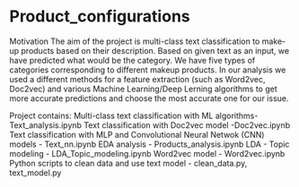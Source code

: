 # Product_configurations
Motivation
The aim of the project is multi-class text classification to make-up products based on their description. Based on given text as an input, 
we have predicted what would be the category. We have five types of categories corresponding to different makeup products.
In our analysis we used a different methods for a feature extraction (such as Word2vec, Doc2vec) and 
various Machine Learning/Deep Lerning algorithms to get more accurate predictions 
and choose the most accurate one for our issue.


Project contains:
Multi-class text classification with ML algorithms- Text_analysis.ipynb
Text classification with Doc2vec model -Doc2vec.ipynb
Text classification with MLP and Convolutional Neural Netwok (CNN) models - Text_nn.ipynb
EDA analysis - Products_analysis.ipynb
LDA - Topic modeling - LDA_Topic_modeling.ipynb
Word2vec model - Word2vec.ipynb
Python scripts to clean data and use text model - clean_data.py, text_model.py

